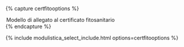 {% capture certfitooptions %}
  <option value="https://www.regione.umbria.it/documents/18/1776226/ALLEGATO+AL+CERTIFICATO+%28002%29.doc/91bff1fd-8dbb-489b-90dc-4f24683f60ff">Modello di allegato al certificato fitosanitario</option>
{% endcapture %}

{% include modulistica_select_include.html options=certfitooptions %}
